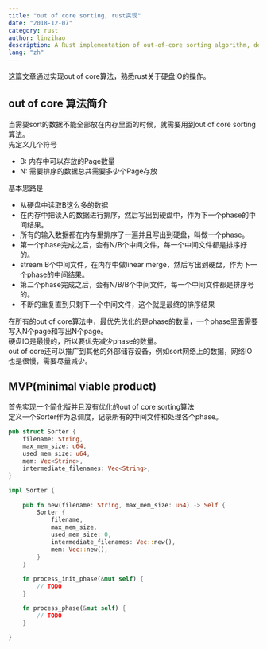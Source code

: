 ```yaml
---
title: "out of core sorting, rust实现"
date: "2018-12-07"
category: rust
author: linzihao
description: A Rust implementation of out-of-core sorting algorithm, demonstrating how to handle datasets larger than available memory. This post covers the basic concepts of out-of-core sorting, explains the phased approach, and provides a step-by-step implementation in Rust, focusing on disk I/O operations and memory management.
lang: "zh"
---
```


这篇文章通过实现out of core算法，熟悉rust关于硬盘IO的操作。  

## out of core 算法简介
当需要sort的数据不能全部放在内存里面的时候，就需要用到out of core sorting算法。  
先定义几个符号
- B: 内存中可以存放的Page数量
- N: 需要排序的数据总共需要多少个Page存放

基本思路是
- 从硬盘中读取B这么多的数据
- 在内存中把读入的数据进行排序，然后写出到硬盘中，作为下一个phase的中间结果。
- 所有的输入数据都在内存里排序了一遍并且写出到硬盘，叫做一个phase。
- 第一个phase完成之后，会有N/B个中间文件，每一个中间文件都是排序好的。
- stream B个中间文件，在内存中做linear merge，然后写出到硬盘，作为下一个phase的中间结果。
- 第二个phase完成之后，会有N/B/B个中间文件，每一个中间文件都是排序号的。
- 不断的重复直到只剩下一个中间文件，这个就是最终的排序结果

在所有的out of core算法中，最优先优化的是phase的数量，一个phase里面需要写入N个page和写出N个page。  
硬盘IO是最慢的，所以要优先减少phase的数量。   
out of core还可以推广到其他的外部储存设备，例如sort网络上的数据，网络IO也是很慢，需要尽量减少。  

## MVP(minimal viable product)
首先实现一个简化版并且没有优化的out of core sorting算法  
定义一个Sorter作为总调度，记录所有的中间文件和处理各个phase。  
```rust
pub struct Sorter {
    filename: String,
    max_mem_size: u64,
    used_mem_size: u64,
    mem: Vec<String>,
    intermediate_filenames: Vec<String>,
}

impl Sorter {
  
    pub fn new(filename: String, max_mem_size: u64) -> Self {
        Sorter {
            filename,
            max_mem_size,
            used_mem_size: 0,
            intermediate_filenames: Vec::new(),
            mem: Vec::new(),
        }
    }
    
    fn process_init_phase(&mut self) {
        // TODO
    }

    fn process_phase(&mut self) {
        // TODO
    }
  
}
```